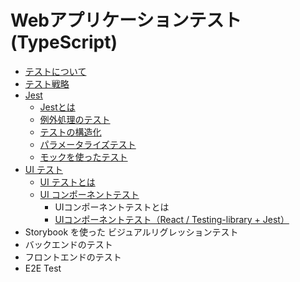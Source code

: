 # Webアプリケーションテスト(TypeScript)

- [テストについて](docs/about-the-test.md)
- [テスト戦略](docs/test-strategy.md)
- [Jest](docs/jest/index.md)
   - [Jestとは](docs/Jest/about-Jest.md)
   - [例外処理のテスト](docs/Jest/exception-handling-test.md)
   - [テストの構造化](docs/Jest/structuring-tests.md)
   - [パラメータライズテスト](docs/Jest/parameterized-tests.md)
   - [モックを使ったテスト](docs/Jest/testing-with-mocks.md)
- [UI テスト](docs/ui-test/index.md)
   - [UI テストとは](docs/ui-test/about-ui-test.md)
   - [UI コンポーネントテスト](docs/ui-test/ui-component-test/index.md)
      - UIコンポーネントテストとは
      - [UIコンポーネントテスト（React / Testing-library + Jest）](docs/ui-test/ui-component-test/react-jest.md)
- Storybook を使った ビジュアルリグレッションテスト
- バックエンドのテスト
- フロントエンドのテスト
- E2E Test

